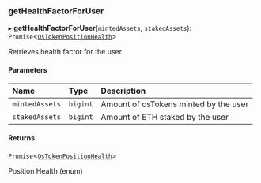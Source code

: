 ### getHealthFactorForUser

▸ **getHealthFactorForUser**(`mintedAssets`, `stakedAssets`): `Promise`\<[`OsTokenPositionHealth`](../enums/OsTokenPositionHealth.md)\>

Retrieves health factor for the user

#### Parameters

| Name           | Type     | Description                           |
| :------------- | :------- | :------------------------------------ |
| `mintedAssets` | `bigint` | Amount of osTokens minted by the user |
| `stakedAssets` | `bigint` | Amount of ETH staked by the user      |

#### Returns

`Promise`\<[`OsTokenPositionHealth`](../enums/OsTokenPositionHealth.md)\>

Position Health (enum)